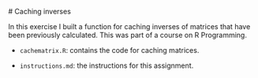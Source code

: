 # Caching inverses

In this exercise I built a function for caching inverses of matrices that have been previously calculated. This was part of a course on R Programming.

- `cachematrix.R`: contains the code for caching matrices.

- `instructions.md`: the instructions for this assignment.
